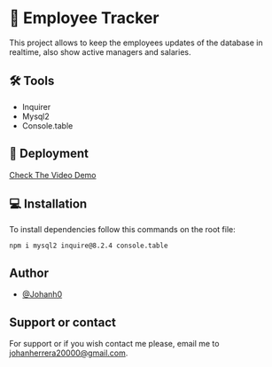 # 👔 Employee Tracker
This project allows to keep the employees updates of the database in realtime, also show active managers and salaries.

## 🛠 Tools

- Inquirer
- Mysql2
- Console.table

## 🚀 Deployment
[Check The Video Demo](https://drive.google.com/file/d/1sjaWiJcAevtkA9waz3prUSZipcQYchkL/view?usp=sharing)

## 💻 Installation

To install dependencies follow this commands on the root file:

```
npm i mysql2 inquire@8.2.4 console.table
```

## Author

- [@Johanh0](https://www.github.com/johanh0)

## Support or contact

For support or if you wish contact me please, email me to [johanherrera20000@gmail.com](mailto:johanherrera20000@gmail.com).

